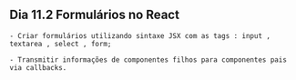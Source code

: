 ## Dia 11.2 Formulários no React

    - Criar formulários utilizando sintaxe JSX com as tags : input , textarea , select , form;

    - Transmitir informações de componentes filhos para componentes pais via callbacks.